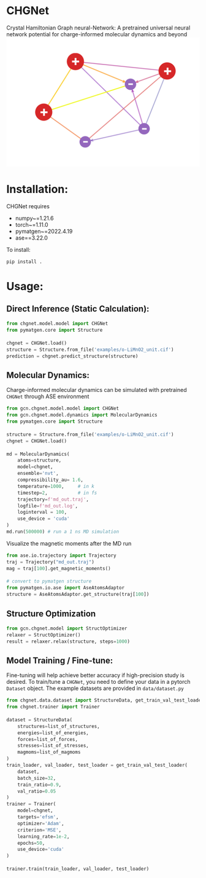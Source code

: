 # CHGNet
Crystal Hamiltonian Graph neural-Network: A pretrained universal neural network potential for 
charge-informed molecular dynamics and beyond
![chgnet](./chgnet.png)
# Installation:
CHGNet requires
- numpy~=1.21.6
- torch~=1.11.0
- pymatgen~=2022.4.19
- ase==3.22.0

To install:
```bash
pip install .
```

# Usage:
## Direct Inference (Static Calculation):
```python
from chgnet.model.model import CHGNet
from pymatgen.core import Structure

chgnet = CHGNet.load()
structure = Structure.from_file('examples/o-LiMnO2_unit.cif')
prediction = chgnet.predict_structure(structure)
```

## Molecular Dynamics:
Charge-informed molecular dynamics can be simulated with pretrained `CHGNet` through ASE environment
```python
from gcn.chgnet.model.model import CHGNet
from gcn.chgnet.model.dynamics import MolecularDynamics
from pymatgen.core import Structure

structure = Structure.from_file('examples/o-LiMnO2_unit.cif')
chgnet = CHGNet.load()

md = MolecularDynamics(
    atoms=structure,
    model=chgnet,
    ensemble='nvt',
    compressibility_au= 1.6,
    temperature=1000,     # in k
    timestep=2,           # in fs
    trajectory=f'md_out.traj',
    logfile=f'md_out.log',
    loginterval = 100,
    use_device = 'cuda'
)
md.run(500000) # run a 1 ns MD simulation
```
Visualize the magnetic moments after the MD run
```python
from ase.io.trajectory import Trajectory
traj = Trajectory("md_out.traj")
mag = traj[100].get_magnetic_moments()

# convert to pymatgen structure
from pymatgen.io.ase import AseAtomsAdaptor
structure = AseAtomsAdaptor.get_structure(traj[100])
```
## Structure Optimization
```python
from gcn.chgnet.model import StructOptimizer
relaxer = StructOptimizer()
result = relaxer.relax(structure, steps=1000)
```



## Model Training / Fine-tune:
Fine-tuning will help achieve better accuracy if high-precision study
is desired. To train/tune a `CHGNet`, you need to define your data in a
pytorch `Dataset` object. The example datasets are provided in `data/dataset.py`
```python
from chgnet.data.dataset import StructureData, get_train_val_test_loader
from chgnet.trainer import Trainer

dataset = StructureData(
    structures=list_of_structures,
    energies=list_of_energies,
    forces=list_of_forces,
    stresses=list_of_stresses,
    magmoms=list_of_magmoms
)
train_loader, val_loader, test_loader = get_train_val_test_loader(
    dataset,
    batch_size=32,
    train_ratio=0.9,
    val_ratio=0.05
)
trainer = Trainer(
    model=chgnet,
    targets='efsm',
    optimizer='Adam',
    criterion='MSE',
    learning_rate=1e-2,
    epochs=50,
    use_device='cuda'
)

trainer.train(train_loader, val_loader, test_loader)
```
